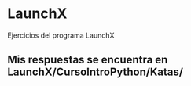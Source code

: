 # LaunchX
Ejercicios del programa LaunchX

## Mis respuestas se encuentra en LaunchX/CursoIntroPython/Katas/
